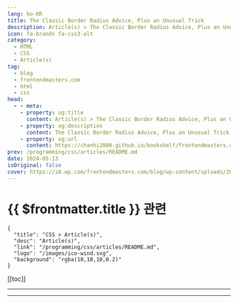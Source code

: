 ```yaml
---
lang: ko-KR
title: The Classic Border Radius Advice, Plus an Unusual Trick
description: Article(s) > The Classic Border Radius Advice, Plus an Unusual Trick
icon: fa-brands fa-css3-alt
category: 
  - HTML
  - CSS
  - Article(s)
tag: 
  - blog
  - frontendmasters.com
  - html
  - css
head:
  - - meta:
    - property: og:title
      content: Article(s) > The Classic Border Radius Advice, Plus an Unusual Trick
    - property: og:description
      content: The Classic Border Radius Advice, Plus an Unusual Trick
    - property: og:url
      content: https://chanhi2000.github.io/bookshelf/frontendmasters.com/the-classic-border-radius-advice-plus-an-unusual-trick.html
prev: /programming/css/articles/README.md
date: 2024-05-13
isOriginal: false
cover: https://i0.wp.com/frontendmasters.com/blog/wp-content/uploads/2024/05/image-1.png?resize=1024%2C585&ssl=1
---
```


# {{ $frontmatter.title }} 관련

```component VPCard
{
  "title": "CSS > Article(s)",
  "desc": "Article(s)",
  "link": "/programming/css/articles/README.md",
  "logo": "/images/ico-wind.svg",
  "background": "rgba(10,10,10,0.2)"
}
```

[[toc]]

---

<SiteInfo
  name="The Classic Border Radius Advice, Plus an Unusual Trick"
  desc="When you nest elements with border-radius, the inner element needs less radius than the outer element. This is some classic advice on this, and a future-looking fix."
  url="https://frontendmasters.com/news/the-classic-border-radius-advice-plus-an-unusual-trick/"
  logo="https://frontendmasters.com/favicon.ico"
  preview="https://i0.wp.com/frontendmasters.com/blog/wp-content/uploads/2024/05/image-1.png?resize=1024%2C585&ssl=1"/>

<!-- TODO: 작성 -->

---

<TagLinks />